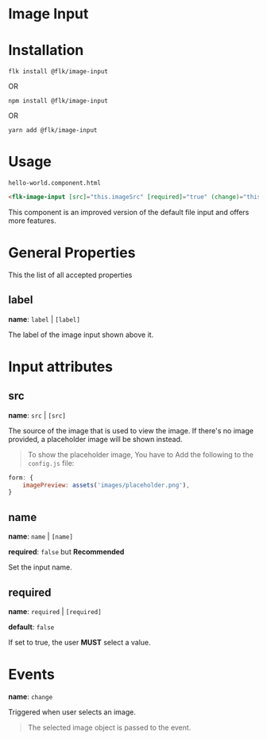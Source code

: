 # Image Input

# Installation
`flk install @flk/image-input`

OR 

`npm install @flk/image-input`

OR 

`yarn add @flk/image-input`


# Usage

`hello-world.component.html`

```html
<flk-image-input [src]="this.imageSrc" [required]="true" (change)="this.onChangeImage()" name="image"></flk-image-input>
```

This component is an improved version of the default file input and offers more features.

# General Properties

This the list of all accepted properties

## label

**name**: `label` | `[label]`

The label of the image input shown above it.


# Input attributes

## src

**name**: `src` | `[src]`

The source of the image that is used to view the image. If there's no image provided, a placeholder image will be shown instead.

> To show the placeholder image, You have to Add the following to the `config.js` file:

```js
form: {
    imagePreview: assets('images/placeholder.png'),
}
```
## name

**name**: `name` | `[name]`

**required**: `false` but **Recommended**

Set the input name.

## required

**name**: `required` | `[required]`

**default**: `false`

If set to true, the user **MUST** select a value.

# Events

**name**: `change`

Triggered when user selects an image.

> The selected image object is passed to the event.
